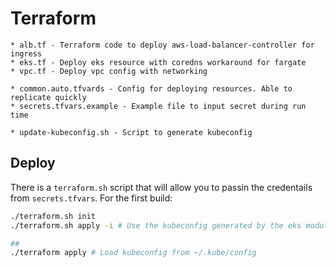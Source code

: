 # Terraform

```
* alb.tf - Terraform code to deploy aws-load-balancer-controller for ingress
* eks.tf - Deploy eks resource with coredns workaround for fargate
* vpc.tf - Deploy vpc config with networking

* common.auto.tfvards - Config for deploying resources. Able to replicate quickly
* secrets.tfvars.example - Example file to input secret during run time

* update-kubeconfig.sh - Script to generate kubeconfig
```

## Deploy

There is a `terraform.sh` script that will allow you to passin the credentails from `secrets.tfvars`. For the first build:

```bash
./terraform.sh init
./terraform.sh apply -i # Use the kubeconfig generated by the eks module

##
./terraform apply # Load kubeconfig from ~/.kube/config
```
